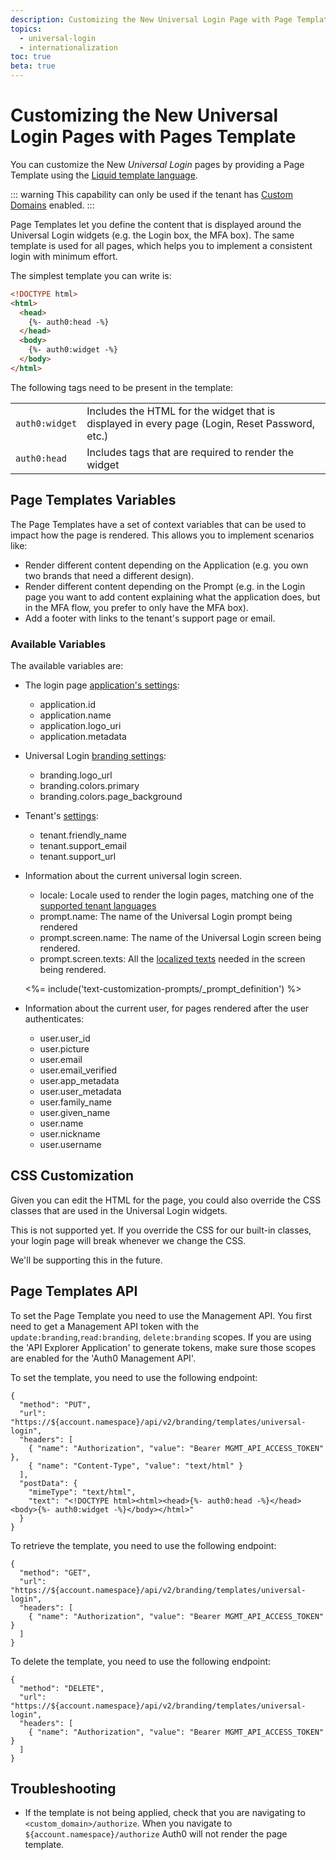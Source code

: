 ```yaml
---
description: Customizing the New Universal Login Page with Page Template
topics:
  - universal-login
  - internationalization
toc: true
beta: true
---
```

# Customizing the New Universal Login Pages with Pages Template

You can customize the New <dfn data-key="universal-login">Universal Login</dfn> pages by providing a Page Template using the [Liquid template language](https://shopify.github.io/liquid/). 


::: warning
This capability can only be used if the tenant has [Custom Domains](/custom-domains) enabled.
:::

Page Templates let you define the content that is displayed around the Universal Login widgets (e.g. the Login box, the MFA box). The same template is used for all pages, which helps you to implement a consistent login with minimum effort.

The simplest template you can write is:

```html
<!DOCTYPE html>
<html>
  <head>
    {%- auth0:head -%}
  </head>
  <body>
    {%- auth0:widget -%}
  </body>
</html>
```

The following tags need to be present in the template:

|||
|:-----------------|:------------|
|`auth0:widget`| Includes the HTML for the widget that is displayed in every page (Login, Reset Password, etc.) |
|`auth0:head`| Includes tags that are required to render the widget |

## Page Templates Variables

The Page Templates have a set of context variables that can be used to impact how the page is rendered. This allows you to implement scenarios like:

* Render different content depending on the Application (e.g. you own two brands that need a different design).
* Render different content depending on the Prompt (e.g. in the Login page you want to add content explaining what the application does, but in the MFA flow, you prefer to only have the MFA box).
* Add a footer with links to the tenant's support page or email.

### Available Variables

The available variables are:

- The login page [application's settings](/dashboard/reference/settings-application#basic-settings):
  * application.id
  * application.name
  * application.logo_uri
  * application.metadata

- Universal Login [branding settings](${manage_url}/#/login_settings):
  * branding.logo_url
  * branding.colors.primary
  * branding.colors.page_background

- Tenant's [settings](/dashboard/reference/settings-tenant#basic-settings):
  * tenant.friendly_name
  * tenant.support_email
  * tenant.support_url

- Information about the current universal login screen.

  * locale: Locale used to render the login pages, matching one of the [supported tenant languages](/universal-login/i18n)
  * prompt.name: The name of the Universal Login prompt being rendered 
  * prompt.screen.name: The name of the Universal Login screen being rendered.
  * prompt.screen.texts: All the [localized texts](/universal-login/text-customization) needed in the screen being rendered.
  
  <%= include('text-customization-prompts/_prompt_definition') %>


- Information about the current user, for pages rendered after the user authenticates:
  * user.user_id
  * user.picture
  * user.email
  * user.email_verified
  * user.app_metadata
  * user.user_metadata
  * user.family_name
  * user.given_name
  * user.name
  * user.nickname
  * user.username

## CSS Customization

Given you can edit the HTML for the page, you could also override the CSS classes that are used in the Universal Login widgets. 

This is not supported yet. If you override the CSS for our built-in classes, your login page will break whenever we change the CSS.

We'll be supporting this in the future.

## Page Templates API

To set the Page Template you need to use the Management API. You first need to get a Management API token with the `update:branding`,`read:branding`, `delete:branding` scopes. If you are using the 'API Explorer Application' to generate tokens, make sure those scopes are enabled for the 'Auth0 Management API'.

To set the template, you need to use the following endpoint:

```har
{
  "method": "PUT",
  "url": "https://${account.namespace}/api/v2/branding/templates/universal-login",
  "headers": [
    { "name": "Authorization", "value": "Bearer MGMT_API_ACCESS_TOKEN" },
    { "name": "Content-Type", "value": "text/html" }
  ],
  "postData": {
    "mimeType": "text/html",
    "text": "<!DOCTYPE html><html><head>{%- auth0:head -%}</head><body>{%- auth0:widget -%}</body></html>"
  }
}
```

To retrieve the template, you need to use the following endpoint:

```har
{
  "method": "GET",
  "url": "https://${account.namespace}/api/v2/branding/templates/universal-login",
  "headers": [
    { "name": "Authorization", "value": "Bearer MGMT_API_ACCESS_TOKEN" }
  ]
}
```

To delete the template, you need to use the following endpoint:

```har
{
  "method": "DELETE",
  "url": "https://${account.namespace}/api/v2/branding/templates/universal-login",
  "headers": [
    { "name": "Authorization", "value": "Bearer MGMT_API_ACCESS_TOKEN" }
  ]
}
```

## Troubleshooting

- If the template is not being applied, check that you are navigating to `<custom_domain>/authorize`. When you navigate to `${account.namespace}/authorize` Auth0 will not render the page template.
